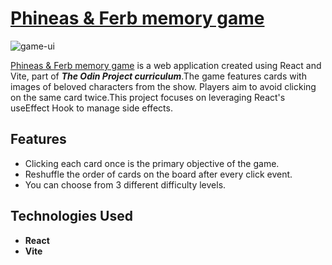 
# [Phineas & Ferb memory game](https://phineas-ferb-game.netlify.app/)

![game-ui](https://github.com/GeorgeOprea1/phineas-ferb-game/assets/127131773/b3ad5ac7-7571-4c48-acfd-4bdfaa55e3fd)




 [Phineas & Ferb memory game](https://phineas-ferb-game.netlify.app/) is a web application created using React and Vite, part of  ***The Odin Project curriculum***.The game features cards with images of beloved characters from the show. Players aim to avoid clicking on the same card twice.This project focuses on leveraging React's useEffect Hook to manage side effects.

## Features
- Clicking each card once is the primary objective of the game.
- Reshuffle the order of cards on the board after every click event.
- You can choose from 3 different difficulty levels.


## Technologies Used

- **React** 
- **Vite** 

